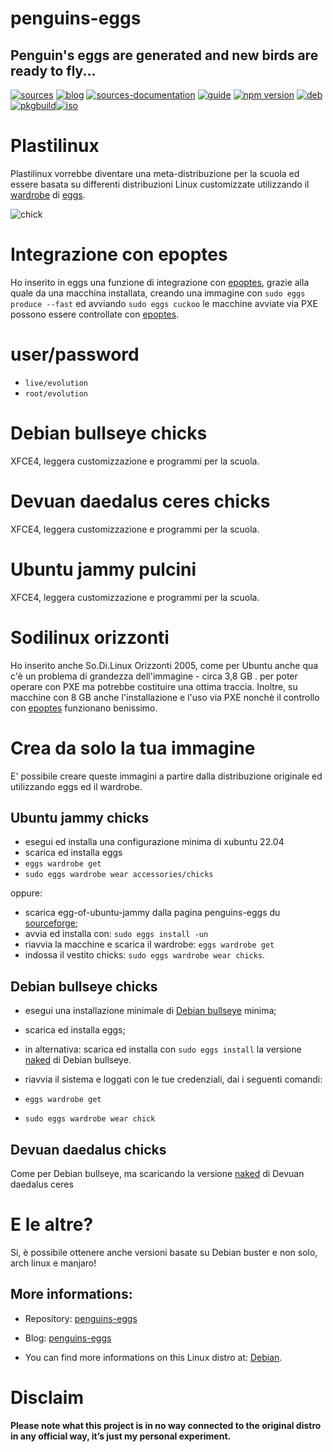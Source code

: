 penguins-eggs
=============

## Penguin&#39;s eggs are generated and new birds are ready to fly...
[![sources](https://img.shields.io/badge/github-sources-cyan)](https://github.com/pieroproietti/penguins-eggs)
[![blog](https://img.shields.io/badge/blog-penguin's%20eggs-cyan)](https://penguins-eggs.net)
[![sources-documentation](https://img.shields.io/badge/sources-documentation-blue)](https://penguins-eggs.net/sources-documentation/index.html)
[![guide](https://img.shields.io/badge/guide-penguin's%20eggs-cyan)](https://penguins-eggs.net/book/)
[![npm version](https://img.shields.io/npm/v/penguins-eggs.svg)](https://npmjs.org/package/penguins-eggs)
[![deb](https://img.shields.io/badge/deb-packages-blue)](https://sourceforge.net/projects/penguins-eggs/files/DEBS)
[![pkgbuild](https://img.shields.io/badge/pkgbuild-packages-blue)](https://sourceforge.net/projects/penguins-eggs/files/PKGBUILD)[![iso](https://img.shields.io/badge/iso-images-cyan)](https://sourceforge.net/projects/penguins-eggs/files/ISOS)

# Plastilinux
Plastilinux vorrebbe diventare una meta-distribuzione per la scuola ed essere basata su differenti distribuzioni Linux customizzate utilizzando il [wardrobe](https://github.com/pieroproietti/penguins-wardrobe/tree/main/DOCUMENTATION#penguins-wardrobe) di [eggs](https://github.com/pieroproietti/penguins-eggs).

![chick](https://penguins-eggs.net/images/chick.png)

# Integrazione con epoptes
Ho inserito in eggs una funzione di integrazione con [epoptes](https://epoptes.org/), grazie alla quale da una macchina installata, creando una immagine con ```sudo eggs produce --fast``` ed avviando ```sudo eggs cuckoo``` le macchine avviate via PXE possono essere controllate con [epoptes](https://epoptes.org/).

# user/password
* ```live/evolution```
* ```root/evolution```

# Debian bullseye chicks
XFCE4, leggera customizzazione e programmi per la scuola.

# Devuan daedalus ceres chicks
XFCE4, leggera customizzazione e programmi per la scuola.

# Ubuntu jammy pulcini
XFCE4, leggera customizzazione e programmi per la scuola.


# Sodilinux orizzonti
Ho inserito anche So.Di.Linux Orizzonti 2005, come per Ubuntu anche qua c'è un problema di grandezza dell'immagine - circa 3,8 GB . per poter operare con PXE
ma potrebbe costituire una ottima traccia. Inoltre, su macchine con 8 GB anche l'installazione e l'uso via PXE nonchè il controllo con [epoptes](https://epoptes.org/) funzionano benissimo.

# Crea da solo la tua immagine

E' possibile creare queste immagini a partire dalla distribuzione originale ed utilizzando eggs ed il wardrobe.

## Ubuntu jammy chicks

* esegui ed installa una configurazione minima di xubuntu 22.04
* scarica ed installa eggs
* ```eggs wardrobe get```
* ```sudo eggs wardrobe wear accessories/chicks```

oppure: 

* scarica egg-of-ubuntu-jammy dalla pagina penguins-eggs du [sourceforge](https://sourceforge.net/projects/penguins-eggs/files/ISOS/ubuntu/jammy/);
* avvia ed installa con: ```sudo eggs install -un```
* riavvia la macchine e scarica il wardrobe: ```eggs wardrobe get```
* indossa il vestito chicks: ```sudo eggs wardrobe wear chicks```.

## Debian bullseye chicks

* esegui una installazione minimale di [Debian bullseye](https://www.debian.org/releases/bullseye/debian-installer/) minima;
* scarica ed installa eggs;
* in alternativa: scarica ed installa con ```sudo eggs install``` la versione [naked](https://sourceforge.net/projects/penguins-eggs/files/ISOS/debian/bullseye/) di Debian bullseye. 

* riavvia il sistema e loggati con le tue credenziali, dai i seguenti comandi:
* ```eggs wardrobe get```
* ```sudo eggs wardrobe wear chick```

## Devuan daedalus chicks
Come per Debian bullseye, ma scaricando la versione [naked](https://sourceforge.net/projects/penguins-eggs/files/ISOS/devuan/daedalus/) di Devuan daedalus ceres 

# E le altre?
Si, è possibile ottenere anche versioni basate su Debian buster e non solo, arch linux  e manjaro!

## More informations:

* Repository: [penguins-eggs](https://github.com/pieroproietti/penguins-eggs)
* Blog: [penguins-eggs](https://penguins-eggs.net)

* You can find more informations on this Linux distro at: [Debian](https://debian.org/).

# Disclaim
__Please note what this project is in no way connected to the original distro in any official way, it’s just my personal experiment.__

